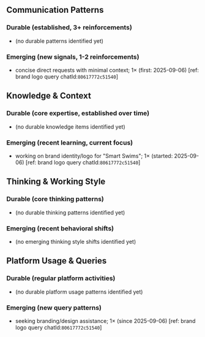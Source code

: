 ## Communication Patterns
### Durable (established, 3+ reinforcements)
- (no durable patterns identified yet)

### Emerging (new signals, 1-2 reinforcements)
- concise direct requests with minimal context; 1× (first: 2025-09-06) [ref: brand logo query chatId:`80617772c51540`]

## Knowledge & Context
### Durable (core expertise, established over time)
- (no durable knowledge items identified yet)

### Emerging (recent learning, current focus)
- working on brand identity/logo for "Smart Swims"; 1× (started: 2025-09-06) [ref: brand logo query chatId:`80617772c51540`]

## Thinking & Working Style
### Durable (core thinking patterns)
- (no durable thinking patterns identified yet)

### Emerging (recent behavioral shifts)
- (no emerging thinking style shifts identified yet)

## Platform Usage & Queries
### Durable (regular platform activities)
- (no durable platform usage patterns identified yet)

### Emerging (new query patterns)
- seeking branding/design assistance; 1× (since 2025-09-06) [ref: brand logo query chatId:`80617772c51540`]